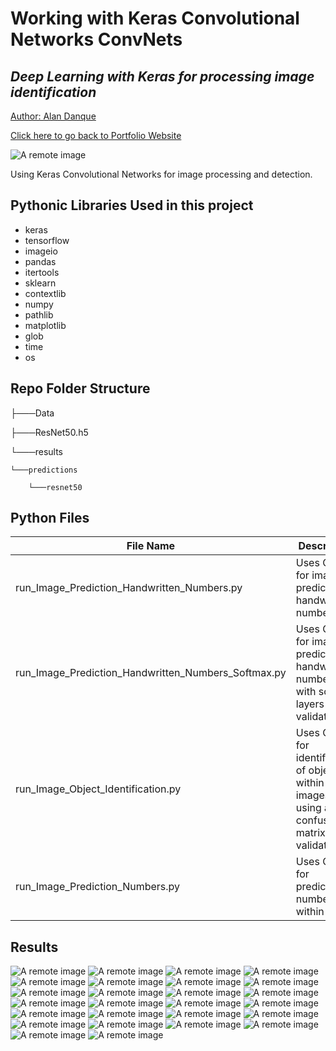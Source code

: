 
# Working with Keras Convolutional Networks ConvNets
## _Deep Learning with Keras for processing image identification_

<a href="https://www.linkedin.com/in/alandanque"> Author: Alan Danque </a>

<a href="https://adanque.github.io/">Click here to go back to Portfolio Website </a>

![A remote image](https://adanque.github.io/assets/img/KerasConvolutional.jpg)

Using Keras Convolutional Networks for image processing and detection.

## Pythonic Libraries Used in this project
- keras
- tensorflow
- imageio
- pandas
- itertools
- sklearn
- contextlib
- numpy
- pathlib
- matplotlib
- glob
- time
- os

## Repo Folder Structure

├───Data

├───ResNet50.h5

└───results

    └───predictions

        └───resnet50

## Python Files 

| File Name  | Description |
| ------ | ------ |
| run_Image_Prediction_Handwritten_Numbers.py | Uses GPU for image prediction of handwritten numbers |
| run_Image_Prediction_Handwritten_Numbers_Softmax.py | Uses GPU for image prediction of handwritten numbers with softmax layers with validations |
| run_Image_Object_Identification.py | Uses GPU for identification of objects within images using a confusion matrix and validations |
| run_Image_Prediction_Numbers.py | Uses GPU for prediction of number within image |

## Results

![A remote image](https://github.com/adanque/Working-with-Keras-Convolutional-Networks-ConvNets/blob/main/results/Assignment_6.1_Confusion%20Matrix.png)
![A remote image](https://github.com/adanque/Working-with-Keras-Convolutional-Networks-ConvNets/blob/main/results/Assignment_6.1_Correct%20Predictions%20Sample.png)
![A remote image](https://github.com/adanque/Working-with-Keras-Convolutional-Networks-ConvNets/blob/main/results/Assignment_6.1_Digit%20Review.png)
![A remote image](https://github.com/adanque/Working-with-Keras-Convolutional-Networks-ConvNets/blob/main/results/Assignment_6.1_imagetopredict.png)
![A remote image](https://github.com/adanque/Working-with-Keras-Convolutional-Networks-ConvNets/blob/main/results/Assignment_6.1_Incorrect%20Predictions.png)
![A remote image](https://github.com/adanque/Working-with-Keras-Convolutional-Networks-ConvNets/blob/main/results/Assignment_6.1_Model%20Accuracy%20Validation.png)
![A remote image](https://github.com/adanque/Working-with-Keras-Convolutional-Networks-ConvNets/blob/main/results/Assignment_6.1_Model%20Loss%20Validation.png)
![A remote image](https://github.com/adanque/Working-with-Keras-Convolutional-Networks-ConvNets/blob/main/results/Assignment_6.1_Pixel%20Value%20Distribution.png)
![A remote image](https://github.com/adanque/Working-with-Keras-Convolutional-Networks-ConvNets/blob/main/results/Assignment_6.1_Sample%20Review%20of%209%20Digits.png)
![A remote image](https://github.com/adanque/Working-with-Keras-Convolutional-Networks-ConvNets/blob/main/results/Assignment_6.2A_Confusion%20Matrix.png)
![A remote image](https://github.com/adanque/Working-with-Keras-Convolutional-Networks-ConvNets/blob/main/results/Assignment_6.2A_Correct%20Predictions%20Sample.png)
![A remote image](https://github.com/adanque/Working-with-Keras-Convolutional-Networks-ConvNets/blob/main/results/Assignment_6.2A_Incorrect%20Predictions.png)
![A remote image](https://github.com/adanque/Working-with-Keras-Convolutional-Networks-ConvNets/blob/main/results/Assignment_6.2A_Sample%20Review%20of%209%20CiFar%20Image.png)
![A remote image](https://github.com/adanque/Working-with-Keras-Convolutional-Networks-ConvNets/blob/main/results/Assignment_6.2A_Summarized_Diagnostics_Plot.png)
![A remote image](https://github.com/adanque/Working-with-Keras-Convolutional-Networks-ConvNets/blob/main/results/Assignment_6.2B_Confusion%20Matrix.png)
![A remote image](https://github.com/adanque/Working-with-Keras-Convolutional-Networks-ConvNets/blob/main/results/Assignment_6.2B_Correct%20Predictions%20Sample.png)
![A remote image](https://github.com/adanque/Working-with-Keras-Convolutional-Networks-ConvNets/blob/main/results/Assignment_6.2B_Incorrect%20Predictions.png)
![A remote image](https://github.com/adanque/Working-with-Keras-Convolutional-Networks-ConvNets/blob/main/results/Assignment_6.2B_Sample%20Review%20of%209%20CiFar%20Image.png)
![A remote image](https://github.com/adanque/Working-with-Keras-Convolutional-Networks-ConvNets/blob/main/results/Assignment_6.2B_Summarized_Diagnostics_Plot.png)
![A remote image](https://github.com/adanque/Working-with-Keras-Convolutional-Networks-ConvNets/blob/main/results/Assignment_6.2_Confusion%20Matrix.png)
![A remote image](https://github.com/adanque/Working-with-Keras-Convolutional-Networks-ConvNets/blob/main/results/Assignment_6.2_Correct%20Predictions%20Sample.png)
![A remote image](https://github.com/adanque/Working-with-Keras-Convolutional-Networks-ConvNets/blob/main/results/Assignment_6.2_Incorrect%20Predictions.png)
![A remote image](https://github.com/adanque/Working-with-Keras-Convolutional-Networks-ConvNets/blob/main/results/Assignment_6.2_Sample%20Review%20of%209%20CiFar%20Image.png)
![A remote image](https://github.com/adanque/Working-with-Keras-Convolutional-Networks-ConvNets/blob/main/results/Assignment_6.2_Summarized_Diagnostics_Plot.png)
![A remote image](https://github.com/adanque/Working-with-Keras-Convolutional-Networks-ConvNets/blob/main/results/Assignment_6.2_Summarized_Diagnostics_Plot_Epochs_10.png)
![A remote image](https://github.com/adanque/Working-with-Keras-Convolutional-Networks-ConvNets/blob/main/results/Assignment_6.2_Summarized_Diagnostics_Plot_Epochs_30.png)
